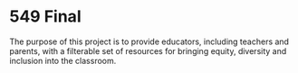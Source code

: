 # 549 Final

The purpose of this project is to provide educators, including teachers and parents, with a filterable set of resources for bringing equity, diversity and inclusion into the classroom.
